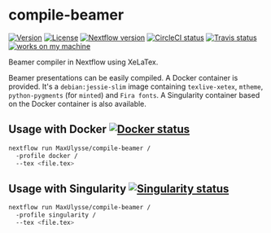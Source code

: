# compile-beamer

[![Version][version-badge]][version-link] [![License][license-badge]][license-link] [![Nextflow version][nextflow-badge]][nextflow-link] [![CircleCI status][circleci-badge]][circleci-link] [![Travis status][travis-badge]][travis-link] [![works on my machine][works-badge]][works-link]

Beamer compiler in Nextflow using XeLaTex.

Beamer presentations can be easily compiled. A Docker container is provided. It's a `debian:jessie-slim` image containing `texlive-xetex`, `mtheme`, `python-pygments` (for `minted`) and `Fira fonts`. A Singularity container based on the Docker container is also available.

## Usage with Docker [![Docker status][docker-badge]][docker-link]

```bash
nextflow run MaxUlysse/compile-beamer /
  -profile docker /
  --tex <file.tex>
```

## Usage with Singularity [![Singularity status][singularity-badge]][singularity-link]

```bash
nextflow run MaxUlysse/compile-beamer /
  -profile singularity /
  --tex <file.tex>
```

[circleci-badge]: https://circleci.com/gh/MaxUlysse/compile-beamer.svg?style=shield
[circleci-link]: https://circleci.com/gh/MaxUlysse/compile-beamer
[docker-badge]: https://img.shields.io/docker/automated/maxulysse/compile-beamer.svg
[docker-link]: https://hub.docker.com/r/maxulysse/compile-beamer
[license-badge]: https://img.shields.io/github/license/MaxUlysse/compile-beamer.svg
[license-link]: https://github.com/MaxUlysse/compile-beamer/blob/master/LICENSE
[nextflow-badge]: https://img.shields.io/badge/nextflow-%E2%89%A50.25.0-brightgreen.svg
[nextflow-link]: https://www.nextflow.io/
[singularity-badge]: https://img.shields.io/badge/singularity_hub-automated-blue.svg
[singularity-link]: https://singularity-hub.org/collections/170/
[travis-badge]: https://api.travis-ci.org/MaxUlysse/compile-beamer.svg
[travis-link]: https://travis-ci.org/MaxUlysse/compile-beamer
[version-badge]: https://img.shields.io/github/release/MaxUlysse/compile-beamer.svg
[version-link]: https://github.com/MaxUlysse/compile-beamer/releases/releases/latest
[works-badge]: https://img.shields.io/badge/works-on_my_machine-brightgreen.svg
[works-link]: https://github.com/nikku/works-on-my-machine
